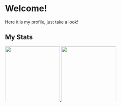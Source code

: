 # Welcome!
Here it is my profile, just take a look!

## My Stats
<p>
<a href="https://github.com/naufal11">
  <img height="180em" src="https://github-readme-stats.vercel.app/api?username=naufal11&count_private=true&show_icons=true&include_all_commits=true&bg_color=e07a5f&title_color=fff&text_color=fff&icon_color=fff&hide_border=true" />
  <img height="180em" src="https://github-readme-stats.vercel.app/api/top-langs/?username=naufal11&layout=compact&bg_color=f4f1de&hide_border=true" />
</a>
</p>
